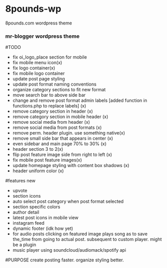 # 8pounds-wp
8pounds.com wordpress theme

### mr-blogger wordpress theme

#TODO
- fix oi_logo_place section for mobile
- fix mobile menu icon(x)
- fix logo container(x)
- fix mobile logo container
- update post page styling
- update post format naming conventions
- organize category sections to fit new format
- move search bar to above side bar
- change and remove post format admin labels [added function in functions.php to replace labels] (x)
- remove category section in header (x)
- remove category section in mobile header (x)
- remove social media from header (x)
- remove social media from post formats (x)
- remove perm. header plugin. use something native(x)
- remove small side bar that appears in center (x)
- even sidebar and main page 70% to 30% (x)
- header section 3 to 2(x)
- flip post feature image side from right to left (x)
- fix mobile post feature images(x)
- update homepage styling with content box shadows (x)
- header uniform color (x)





#features new
- upvote
- section icons
- auto select post category when post format selected
- section specific colors
- author detail
- latest post icons in mobile view
- instagram feed
- dynamic footer (idk how yet)
- for audio posts clicking on featured image plays song as to save the_time
from going to actual post. subsequent to custom player. might be a plugin
- music player using soundcloud/audiomack/spotify api

#PURPOSE
create posting faster.
organize styling better.
